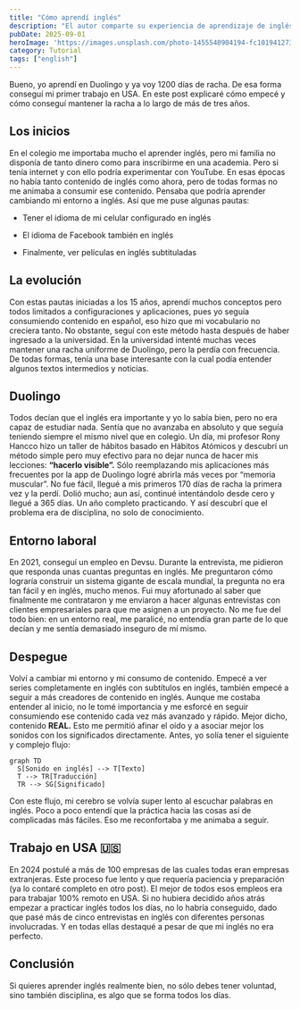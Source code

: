 ```yaml
---
title: "Cómo aprendí inglés"
description: "El autor comparte su experiencia de aprendizaje de inglés, destacando cómo Duolingo y el cambio de entorno fueron clave para conseguir su primer trabajo en Estados Unidos. Este post detalla su camino desde los inicios hasta mantener una racha de más de 1200 días. Se exploran las pautas iniciales, la evolución de su método y la importancia de la disciplina para el éxito."
pubDate: 2025-09-01
heroImage: 'https://images.unsplash.com/photo-1455540904194-fc101941273a?ixlib=rb-4.1.0&q=85&fm=jpg&crop=entropy&cs=srgb'
category: Tutorial
tags: ["english"]
---
```


Bueno, yo aprendí en Duolingo y ya voy 1200 días de racha. De esa forma conseguí mi primer trabajo en USA. En este post explicaré cómo empecé y cómo conseguí mantener la racha a lo largo de más de tres años.

## Los inicios

En el colegio me importaba mucho el aprender inglés, pero mi familia no disponía de tanto dinero como para inscribirme en una academia. Pero si tenía internet y con ello podría experimentar con YouTube. En esas épocas no había tanto contenido de inglés como ahora, pero de todas formas no me animaba a consumir ese contenido. Pensaba que podría aprender cambiando mi entorno a inglés. Así que me puse algunas pautas:

- Tener el idioma de mi celular configurado en inglés

- El idioma de Facebook también en inglés

- Finalmente, ver películas en inglés subtituladas

## La evolución

Con estas pautas iniciadas a los 15 años, aprendí muchos conceptos pero todos limitados a configuraciones y aplicaciones, pues yo seguía consumiendo contenido en español, eso hizo que mi vocabulario no creciera tanto. No obstante, seguí con este método hasta después de haber ingresado a la universidad. En la universidad intenté muchas veces mantener una racha uniforme de Duolingo, pero la perdía con frecuencia. De todas formas, tenía una base interesante con la cual podía entender algunos textos intermedios y noticias.

## Duolingo

Todos decían que el inglés era importante y yo lo sabía bien, pero no era capaz de estudiar nada. Sentía que no avanzaba en absoluto y que seguía teniendo siempre el mismo nivel que en colegio. Un día, mi profesor Rony Hancco hizo un taller de hábitos basado en Hábitos Atómicos y descubrí un método simple pero muy efectivo para no dejar nunca de hacer mis lecciones: **“hacerlo visible”.** Sólo reemplazando mis aplicaciones más frecuentes por la app de Duolingo logré abrirla más veces por “memoria muscular”. No fue fácil, llegué a mis primeros 170 días de racha la primera vez y la perdí. Dolió mucho; aun así, continué intentándolo desde cero y llegué a 365 días. Un año completo practicando. Y así descubrí que el problema era de disciplina, no solo de conocimiento.

## Entorno laboral

En 2021, conseguí un empleo en Devsu. Durante la entrevista, me pidieron que responda unas cuantas preguntas en inglés. Me preguntaron cómo lograría construir un sistema gigante de escala mundial, la pregunta no era tan fácil y en inglés, mucho menos. Fui muy afortunado al saber que finalmente me contrataron y me enviaron a hacer algunas entrevistas con clientes empresariales para que me asignen a un proyecto. No me fue del todo bien: en un entorno real, me paralicé, no entendía gran parte de lo que decían y me sentía demasiado inseguro de mí mismo.

## Despegue

Volví a cambiar mi entorno y mi consumo de contenido. Empecé a ver series completamente en inglés con subtítulos en inglés, también empecé a seguir a más creadores de contenido en inglés. Aunque me costaba entender al inicio, no le tomé importancia y me esforcé en seguir consumiendo ese contenido cada vez más avanzado y rápido. Mejor dicho, contenido **REAL.** Esto me permitió afinar el oído y a asociar mejor los sonidos con los significados directamente. Antes, yo solía tener el siguiente y complejo flujo:

```mermaid
graph TD
  S[Sonido en inglés] --> T[Texto]
  T --> TR[Traducción]
  TR --> SG[Significado]
```

Con este flujo, mi cerebro se volvía super lento al escuchar palabras en inglés. Poco a poco entendí que la práctica hacia las cosas así de complicadas más fáciles. Eso me reconfortaba y me animaba a seguir.

## Trabajo en USA 🇺🇸

En 2024 postulé a más de 100 empresas de las cuales todas eran empresas extranjeras. Este proceso fue lento y que requería paciencia y preparación (ya lo contaré completo en otro post). El mejor de todos esos empleos era para trabajar 100% remoto en USA. Si no hubiera decidido años atrás empezar a practicar inglés todos los días, no lo habría conseguido, dado que pasé más de cinco entrevistas en inglés con diferentes personas involucradas. Y en todas ellas destaqué a pesar de que mi inglés no era perfecto.

## Conclusión

Si quieres aprender inglés realmente bien, no sólo debes tener voluntad, sino también disciplina, es algo que se forma todos los días.